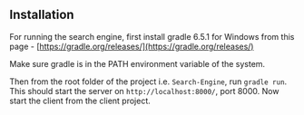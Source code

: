 ## Installation
For running the search engine, first install gradle 6.5.1 for Windows from this page - [https://gradle.org/releases/](https://gradle.org/releases/)

Make sure gradle is in the PATH environment variable of the system. 

Then from the root folder of the project i.e. `Search-Engine`, run `gradle run`.
This should start the server on `http://localhost:8000/`, port 8000.
Now start the client from the client project.